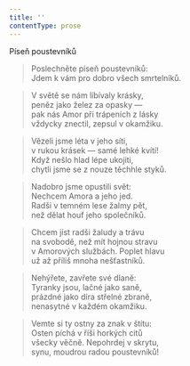 ```yaml
---
title: ''
contentType: prose
---
```


Píseň poustevníků

> Poslechněte píseň poustevníků:  
> Jdem k vám pro dobro všech smrtelníků.

> V světě se nám líbívaly krásky,  
> peněz jako želez za opasky —  
> pak nás Amor při trápeních z lásky  
> vždycky znectil, zepsul v okamžiku.

> Vězeli jsme léta v jeho síti,  
> v rukou krásek — samé lehké kvítí!  
> Když nešlo hlad lépe ukojiti,  
> chytli jsme se z nouze těchhle styků.

> Nadobro jsme opustili svět:  
> Nechcem Amora a jeho jed.  
> Radši v temném lese žalmy pět,  
> než dělat houf jeho společníků.

> Chcem jíst radši žaludy a trávu  
> na svobodě, než mít hojnou stravu  
> v Amorových službách. Poplet hlavu  
> už až příliš mnoha nešťastníků.

> Nehýřete, zavřete své dlaně:  
> Tyranky jsou, lačné jako saně,  
> prázdné jako díra střelné zbraně,  
> nenasytné v každém okamžiku.

> Vemte si ty ostny za znak v štítu:  
> Osten píchá v říši horkých citů  
> všecky věčně. Nepohrdej v skrytu,  
> synu, moudrou radou poustevníků!
